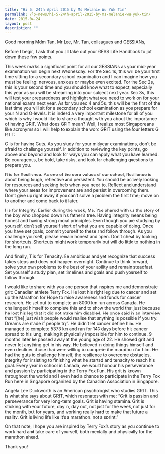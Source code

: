 ```yaml
---
title: "Hi 5: 24th April 2015 by Ms Melanie Wu Yuk Tin"
permalink: /lp-news/hi-5-24th-april-2015-by-ms-melanie-wu-yuk-tin/
date: 2015-04-24
layout: post
description: ""
---
```

Good morning Mdm Tan, Mr Lee, Mr. Tan, colleagues and GESSIANs,

Before I begin, I ask that you all take out your GESS Life Handbook to jot down these few points.

This week marks a significant point for all our GESSIANs as your mid-year examination will begin next Wednesday. For the Sec 1s, this will be your first time sitting for a secondary school examination and I can imagine how you must be feeling: nervous, anxious or maybe even excited. For the Sec 2s, this is your second time and you should know what to expect, especially this year as you will be streaming into your subject next year. Sec 3s, this will test your preparedness and highlight what you need to work on for your national exams next year. As for you sec 4 and 5s, this will be the first of the last time you will sit for a secondary school examination as you prepare for your N and O-levels. It is indeed a very important milestone for all of you which is why I would like to share a thought with you about the importance of having GRIT. What does GRIT mean? Well, I realize most Singaporeans like acronyms so I will help to explain the word GRIT using the four letters G R I T:

G is for having Guts. As you study for your midyear examinations, don’t be afraid to challenge yourself. In addition to reviewing the key points, go above and beyond and look for ways you can apply what you have learned. Be courageous, be bold, take risks, and look for challenging questions to prepare you.

R is for Resilience. As one of the core values of our school, Resilience is about being tough, reflective and persistent. You should be actively looking for resources and seeking help when you need to. Reflect and understand where your areas for improvement are and persist in overcoming them. Don’t give up right away if you can’t solve a problem the first time; move on to another and come back to it later.

I is for Integrity. Earlier during the week, Ms. Yee shared with us the story of the boy who chopped down his father’s tree. Having integrity means being honest and having strong moral principles. Even though you are studying by yourself, don’t sell yourself short of what you are capable of doing. Once you have set goals, commit yourself to these and follow through. As you challenge yourself, please remain honest and open. Don’t cheat by looking for shortcuts. Shortcuts might work temporarily but will do little to nothing in the long run.

And finally, T is for Tenacity. Be ambitious and yet recognize that success takes steps and does not happen overnight. Continue to think forward, solve your own problems to the best of your ability and remain steadfast. Set yourself a study plan, set timelines and goals and push yourself to follow through.

I would like to share with you one person that inspires me and demonstrate grit: Canadian athlete Terry Fox. He lost his right leg due to cancer and set up the Marathon for Hope to raise awareness and funds for cancer research. He set out to complete an 8000 km run across Canada. He challenged himself to complete this and to show the world that just because he lost his leg that it did not make him disabled. He once said in an interview that “\[he\] just wish people would realise that anything is possible if you try. Dreams are made if people try”. He didn’t let cancer define him. He managed to complete 5373 km and ran for 143 days before his cancer spread to his lung, making it physically impossible for him to continue. 9 months later he passed away at the young age of 22. He showed grit and never let anything get in his way. He believed in doing things himself and even declined those that were willing to complete the marathon for him. He had the guts to challenge himself, the resilience to overcome obstacles, integrity for insisting to finishing what he started and tenacity to reach his goal. Every year in school in Canada, we would honour his perseverance and passion by participating in the Terry Fox Run. His grit is known throughout the world and I even had a chance to participate in the Terry Fox Run here in Singapore organized by the Canadian Association in Singapore.

Angela Lee Duckworth is an American psychologist who studies GRIT. This is what she says about GRIT, which resonates with me: “Grit is passion and perseverance for very long-term goals. Grit is having stamina. Grit is sticking with your future, day in, day out, not just for the week, not just for the month, but for years, and working really hard to make that future a reality. Grit is living life like it’s a marathon, not a sprint.”

On that note, I hope you are inspired by Terry Fox’s story as you continue to work hard and take care of yourself, both mentally and physically for the marathon ahead.

Thank you!
